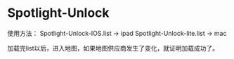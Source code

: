 # Spotlight-Unlock

使用方法：
Spotlight-Unlock-IOS.list   -> ipad
Spotlight-Unlock-lite.list  -> mac

加载完list以后，进入地图，如果地图供应商发生了变化，就证明加载成功了。
